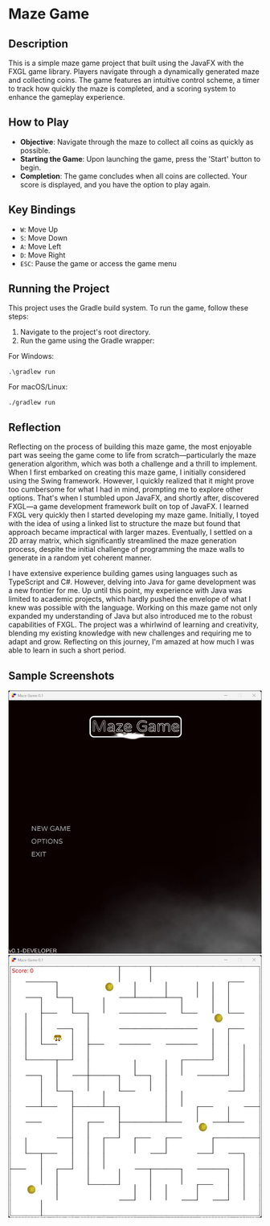 # Maze Game

## Description

This is a simple maze game project that built using the JavaFX with the FXGL game library. Players navigate through a dynamically generated maze and collecting coins. The game features an intuitive control scheme, a timer to track how quickly the maze is completed, and a scoring system to enhance the gameplay experience.

## How to Play

- **Objective**: Navigate through the maze to collect all coins as quickly as possible.
- **Starting the Game**: Upon launching the game, press the 'Start' button to begin.
- **Completion**: The game concludes when all coins are collected. Your score is displayed, and you have the option to play again.

## Key Bindings

- `W`: Move Up
- `S`: Move Down
- `A`: Move Left
- `D`: Move Right
- `ESC`: Pause the game or access the game menu

## Running the Project

This project uses the Gradle build system. To run the game, follow these steps:

1. Navigate to the project's root directory.
2. Run the game using the Gradle wrapper:

For Windows:

```shell
.\gradlew run
```

For macOS/Linux:

```shell
./gradlew run
```

## Reflection

Reflecting on the process of building this maze game, the most enjoyable part was seeing the game come to life from scratch—particularly the maze generation algorithm, which was both a challenge and a thrill to implement.
When I first embarked on creating this maze game, I initially considered using the Swing framework.
However, I quickly realized that it might prove too cumbersome for what I had in mind, prompting me to explore other options. 
That's when I stumbled upon JavaFX, and shortly after, discovered FXGL—a game development framework built on top of JavaFX. 
I learned FXGL very quickly then I started developing my maze game. Initially, I toyed with the idea of using a linked list to structure the maze but found that approach became impractical with larger mazes. 
Eventually, I settled on a 2D array matrix, which significantly streamlined the maze generation process, despite the initial challenge of programming the maze walls to generate in a random yet coherent manner.

I have extensive experience building games using languages such as TypeScript and C#. 
However, delving into Java for game development was a new frontier for me. 
Up until this point, my experience with Java was limited to academic projects, which hardly pushed the envelope of what I knew was possible with the language. 
Working on this maze game not only expanded my understanding of Java but also introduced me to the robust capabilities of FXGL. 
The project was a whirlwind of learning and creativity, blending my existing knowledge with new challenges and requiring me to adapt and grow. 
Reflecting on this journey, I'm amazed at how much I was able to learn in such a short period.


## Sample Screenshots
![Screenshot](./screenshots/game-1.jpg)
![Screenshot](./screenshots/game-2.jpg)
